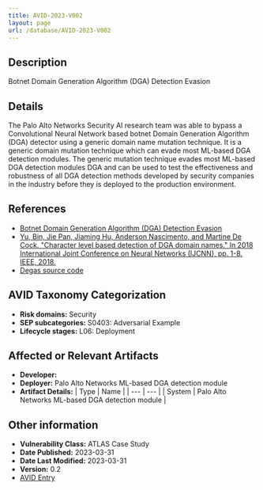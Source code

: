 ```yaml
---
title: AVID-2023-V002
layout: page
url: /database/AVID-2023-V002
---
```


## Description

Botnet Domain Generation Algorithm (DGA) Detection Evasion

## Details

The Palo Alto Networks Security AI research team was able to bypass a Convolutional Neural Network based botnet Domain Generation Algorithm (DGA) detector using a generic domain name mutation technique.
It is a generic domain mutation technique which can evade most ML-based DGA detection modules.
The generic mutation technique evades most ML-based DGA detection modules DGA and can be used to test the effectiveness and robustness of all DGA detection methods developed by security companies in the industry before they is deployed to the production environment.

## References

- [Botnet Domain Generation Algorithm (DGA) Detection Evasion](https://atlas.mitre.org/studies/AML.CS0001)
- [Yu, Bin, Jie Pan, Jiaming Hu, Anderson Nascimento, and Martine De Cock.  "Character level based detection of DGA domain names." In 2018 International Joint Conference on Neural Networks (IJCNN), pp. 1-8. IEEE, 2018.](http://faculty.washington.edu/mdecock/papers/byu2018a.pdf)
- [Degas source code](https://github.com/matthoffman/degas)

## AVID Taxonomy Categorization

- **Risk domains:** Security
- **SEP subcategories:** S0403: Adversarial Example
- **Lifecycle stages:** L06: Deployment

## Affected or Relevant Artifacts

- **Developer:** 
- **Deployer:** Palo Alto Networks ML-based DGA detection module
- **Artifact Details:**
| Type | Name |
| --- | --- | 
| System | Palo Alto Networks ML-based DGA detection module |

## Other information

- **Vulnerability Class:** ATLAS Case Study
- **Date Published:** 2023-03-31
- **Date Last Modified:** 2023-03-31
- **Version:** 0.2
- [AVID Entry](https://github.com/avidml/avid-db/tree/main/vulnerabilities/2023/AVID-2023-V002.json)

